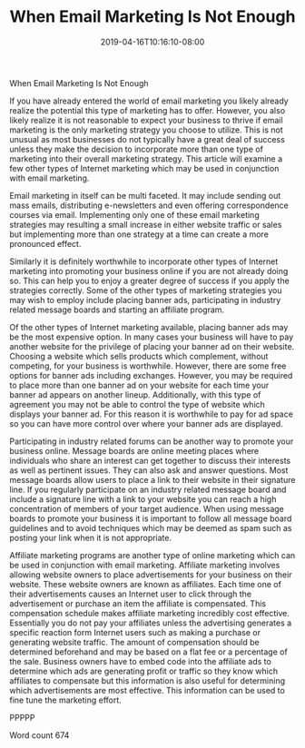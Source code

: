 ﻿---
title: "When Email Marketing Is Not Enough"
date: 2019-04-16T10:16:10-08:00
description: "Text Tips for Web Success"
featured_image: "/images/Text.jpg"
tags: ["Text"]
---

When Email Marketing Is Not Enough

If you have already entered the world of email marketing you likely already realize the potential this type of marketing has to offer. However, you also likely realize it is not reasonable to expect your business to thrive if email marketing is the only marketing strategy you choose to utilize. This is not unusual as most businesses do not typically have a great deal of success unless they make the decision to incorporate more than one type of marketing into their overall marketing strategy. This article will examine a few other types of Internet marketing which may be used in conjunction with email marketing. 

Email marketing in itself can be multi faceted. It may include sending out mass emails, distributing e-newsletters and even offering correspondence courses via email. Implementing only one of these email marketing strategies may resulting a small increase in either website traffic or sales but implementing more than one strategy at a time can create a more pronounced effect. 

Similarly it is definitely worthwhile to incorporate other types of Internet marketing into promoting your business online if you are not already doing so. This can help you to enjoy a greater degree of success if you apply the strategies correctly. Some of the other types of marketing strategies you may wish to employ include placing banner ads, participating in industry related message boards and starting an affiliate program.

Of the other types of Internet marketing available, placing banner ads may be the most expensive option. In many cases your business will have to pay another website for the privilege of placing your banner ad on their website. Choosing a website which sells products which complement, without competing, for your business is worthwhile. However, there are some free options for banner ads including exchanges. However, you may be required to place more than one banner ad on your website for each time your banner ad appears on another lineup. Additionally, with this type of agreement you may not be able to control the type of website which displays your banner ad. For this reason it is worthwhile to pay for ad space so you can have more control over where your banner ads are displayed. 

Participating in industry related forums can be another way to promote your business online. Message boards are online meeting places where individuals who share an interest can get together to discuss their interests as well as pertinent issues. They can also ask and answer questions. Most message boards allow users to place a link to their website in their signature line. If you regularly participate on an industry related message board and include a signature line with a link to your website you can reach a high concentration of members of your target audience. When using message boards to promote your business it is important to follow all message board guidelines and to avoid techniques which may be deemed as spam such as posting your link when it is not appropriate. 

Affiliate marketing programs are another type of online marketing which can be used in conjunction with email marketing. Affiliate marketing involves allowing website owners to place advertisements for your business on their website. These website owners are known as affiliates. Each time one of their advertisements causes an Internet user to click through the advertisement or purchase an item the affiliate is compensated. This compensation schedule makes affiliate marketing incredibly cost effective. Essentially you do not pay your affiliates unless the advertising generates a specific reaction form Internet users such as making a purchase or generating website traffic. The amount of compensation should be determined beforehand and may be based on a flat fee or a percentage of the sale. Business owners have to embed code into the affiliate ads to determine which ads are generating profit or traffic so they know which affiliates to compensate but this information is also useful for determining which advertisements are most effective. This information can be used to fine tune the marketing effort. 

PPPPP

Word count 674


